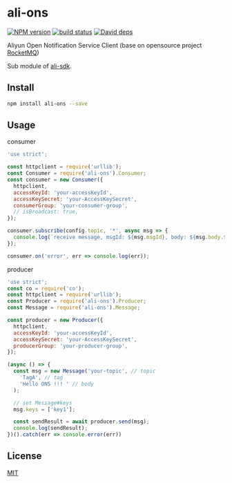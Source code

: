 ali-ons
=======

[![NPM version][npm-image]][npm-url]
[![build status][travis-image]][travis-url]
[![David deps][david-image]][david-url]

[npm-image]: https://img.shields.io/npm/v/ali-ons.svg?style=flat-square
[npm-url]: https://npmjs.org/package/ali-ons
[travis-image]: https://img.shields.io/travis/ali-sdk/ali-ons.svg?style=flat-square
[travis-url]: https://travis-ci.org/ali-sdk/ali-ons
[david-image]: https://img.shields.io/david/ali-sdk/ali-ons.svg?style=flat-square
[david-url]: https://david-dm.org/ali-sdk/ali-ons

Aliyun Open Notification Service Client (base on opensource project [RocketMQ](https://github.com/alibaba/RocketMQ/tree/master/rocketmq-client))

Sub module of [ali-sdk](https://github.com/ali-sdk/ali-sdk).

## Install

```bash
npm install ali-ons --save
```

## Usage

consumer

```js
'use strict';

const httpclient = require('urllib');
const Consumer = require('ali-ons').Consumer;
const consumer = new Consumer({
  httpclient,
  accessKeyId: 'your-accessKeyId',
  accessKeySecret: 'your-AccessKeySecret',
  consumerGroup: 'your-consumer-group',
  // isBroadcast: true,
});

consumer.subscribe(config.topic, '*', async msg => {
  console.log(`receive message, msgId: ${msg.msgId}, body: ${msg.body.toString()}`)
});

consumer.on('error', err => console.log(err));
```

producer

```js
'use strict';
const co = require('co');
const httpclient = require('urllib');
const Producer = require('ali-ons').Producer;
const Message = require('ali-ons').Message;

const producer = new Producer({
  httpclient,
  accessKeyId: 'your-accessKeyId',
  accessKeySecret: 'your-AccessKeySecret',
  producerGroup: 'your-producer-group',
});

(async () => {
  const msg = new Message('your-topic', // topic
    'TagA', // tag
    'Hello ONS !!! ' // body
  );

  // set Message#keys
  msg.keys = ['key1'];

  const sendResult = await producer.send(msg);
  console.log(sendResult);
})().catch(err => console.error(err))
```

## License

[MIT](LICENSE)
